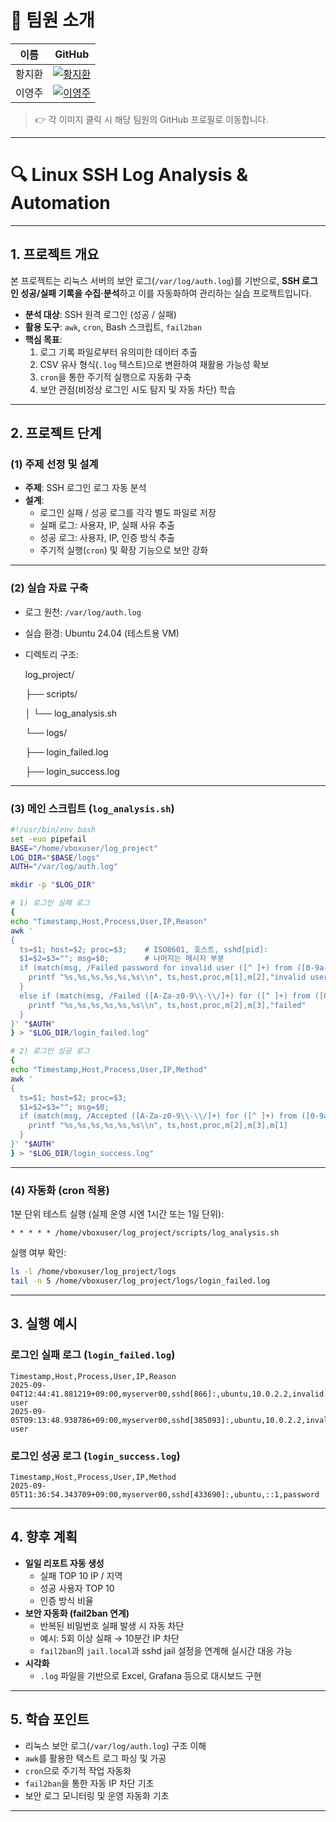 # 👥 팀원 소개

| 이름 | GitHub |
|------|---------|
| 황지환 | [![황지환](https://github.com/jihwan77.png?size=100)](https://github.com/jihwan77) |
| 이영주 | [![이영주](https://github.com/0-zoo.png?size=100)]([https://github.com/0-zoo]) |

> 👉 각 이미지 클릭 시 해당 팀원의 GitHub 프로필로 이동합니다.

---

# 🔍 Linux SSH Log Analysis & Automation

---

## 1. 프로젝트 개요

본 프로젝트는 리눅스 서버의 보안 로그(`/var/log/auth.log`)를 기반으로,
**SSH 로그인 성공/실패 기록을 수집·분석**하고 이를 자동화하여 관리하는 실습 프로젝트입니다.

- **분석 대상**: SSH 원격 로그인 (성공 / 실패)
- **활용 도구**: `awk`, `cron`, Bash 스크립트, `fail2ban`
- **핵심 목표**:
    1. 로그 기록 파일로부터 유의미한 데이터 추출
    2. CSV 유사 형식(`.log` 텍스트)으로 변환하여 재활용 가능성 확보
    3. `cron`을 통한 주기적 실행으로 자동화 구축
    4. 보안 관점(비정상 로그인 시도 탐지 및 자동 차단) 학습

---

## 2. 프로젝트 단계

### (1) 주제 선정 및 설계

- **주제**: SSH 로그인 로그 자동 분석
- **설계**:
    - 로그인 실패 / 성공 로그를 각각 별도 파일로 저장
    - 실패 로그: 사용자, IP, 실패 사유 추출
    - 성공 로그: 사용자, IP, 인증 방식 추출
    - 주기적 실행(`cron`) 및 확장 기능으로 보안 강화

---

### (2) 실습 자료 구축

- 로그 원천: `/var/log/auth.log`
- 실습 환경: Ubuntu 24.04 (테스트용 VM)
- 디렉토리 구조:
    
    log_project/
    
    ├── scripts/
    
    │   └── log_analysis.sh
    
    └── logs/
    
    ├── login_failed.log
    
    ├── login_success.log
    

---

### (3) 메인 스크립트 (`log_analysis.sh`)

```bash
#!/usr/bin/env bash
set -euo pipefail
BASE="/home/vboxuser/log_project"
LOG_DIR="$BASE/logs"
AUTH="/var/log/auth.log"

mkdir -p "$LOG_DIR"

# 1) 로그인 실패 로그
{
echo "Timestamp,Host,Process,User,IP,Reason"
awk '
{
  ts=$1; host=$2; proc=$3;    # ISO8601, 호스트, sshd[pid]:
  $1=$2=$3=""; msg=$0;        # 나머지는 메시지 부분
  if (match(msg, /Failed password for invalid user ([^ ]+) from ([0-9a-fA-F:\\.]+)/, m)) {
    printf "%s,%s,%s,%s,%s,%s\\n", ts,host,proc,m[1],m[2],"invalid user"
  }
  else if (match(msg, /Failed ([A-Za-z0-9\\-\\/]+) for ([^ ]+) from ([0-9a-fA-F:\\.]+)/, m)) {
    printf "%s,%s,%s,%s,%s,%s\\n", ts,host,proc,m[2],m[3],"failed"
  }
}' "$AUTH"
} > "$LOG_DIR/login_failed.log"

# 2) 로그인 성공 로그
{
echo "Timestamp,Host,Process,User,IP,Method"
awk '
{
  ts=$1; host=$2; proc=$3;
  $1=$2=$3=""; msg=$0;
  if (match(msg, /Accepted ([A-Za-z0-9\\-\\/]+) for ([^ ]+) from ([0-9a-fA-F:\\.]+)/, m)) {
    printf "%s,%s,%s,%s,%s,%s\\n", ts,host,proc,m[2],m[3],m[1]
  }
}' "$AUTH"
} > "$LOG_DIR/login_success.log"

```

---

### (4) 자동화 (cron 적용)

1분 단위 테스트 실행 (실제 운영 시엔 1시간 또는 1일 단위):

```
* * * * * /home/vboxuser/log_project/scripts/log_analysis.sh
```

실행 여부 확인:

```bash
ls -l /home/vboxuser/log_project/logs
tail -n 5 /home/vboxuser/log_project/logs/login_failed.log
```

---

## 3. 실행 예시

### 로그인 실패 로그 (`login_failed.log`)

```
Timestamp,Host,Process,User,IP,Reason
2025-09-04T12:44:41.881219+09:00,myserver00,sshd[866]:,ubuntu,10.0.2.2,invalid user
2025-09-05T09:13:48.938786+09:00,myserver00,sshd[385093]:,ubuntu,10.0.2.2,invalid user

```

### 로그인 성공 로그 (`login_success.log`)

```
Timestamp,Host,Process,User,IP,Method
2025-09-05T11:36:54.343709+09:00,myserver00,sshd[433690]:,ubuntu,::1,password

```

---

## 4. 향후 계획

- **일일 리포트 자동 생성**
    - 실패 TOP 10 IP / 지역
    - 성공 사용자 TOP 10
    - 인증 방식 비율
- **보안 자동화 (fail2ban 연계)**
    - 반복된 비밀번호 실패 발생 시 자동 차단
    - 예시: 5회 이상 실패 → 10분간 IP 차단
    - `fail2ban`의 `jail.local`과 sshd jail 설정을 연계해 실시간 대응 가능
- **시각화**
    - `.log` 파일을 기반으로 Excel, Grafana 등으로 대시보드 구현

---

## 5. 학습 포인트

- 리눅스 보안 로그(`/var/log/auth.log`) 구조 이해
- `awk`를 활용한 텍스트 로그 파싱 및 가공
- `cron`으로 주기적 작업 자동화
- `fail2ban`을 통한 자동 IP 차단 기초
- 보안 로그 모니터링 및 운영 자동화 기초

---
